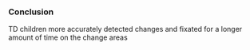 ### Conclusion
TD children more accurately detected changes and fixated for a longer amount of time on the change areas